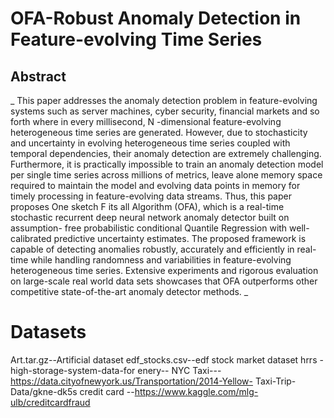 # OFA-Robust Anomaly Detection in Feature-evolving Time Series 

## Abstract
_ This paper addresses the anomaly detection problem in feature-evolving systems
such as server machines, cyber security, financial markets and so forth where
in every millisecond, N -dimensional feature-evolving heterogeneous time series
are generated.
However, due to stochasticity and uncertainty in evolving
heterogeneous time series coupled with temporal dependencies, their anomaly
detection are extremely challenging. Furthermore, it is practically impossible to
train an anomaly detection model per single time series across millions of metrics,
leave alone memory space required to maintain the model and evolving data
points in memory for timely processing in feature-evolving data streams. Thus,
this paper proposes One sketch F its all Algorithm (OFA), which is a real-time
stochastic recurrent deep neural network anomaly detector built on assumption-
free probabilistic conditional Quantile Regression with well-calibrated predictive
uncertainty estimates. The proposed framework is capable of detecting anomalies
robustly, accurately and efficiently in real-time while handling randomness and
variabilities in feature-evolving heterogeneous time series. Extensive experiments
and rigorous evaluation on large-scale real world data sets showcases that
OFA outperforms other competitive state-of-the-art anomaly detector methods. _

# Datasets
Art.tar.gz--Artificial dataset
edf_stocks.csv--edf stock market dataset
hrrs -high-storage-system-data-for enery--
NYC Taxi---https://data.cityofnewyork.us/Transportation/2014-Yellow-
Taxi-Trip-Data/gkne-dk5s
credit card --https://www.kaggle.com/mlg-ulb/creditcardfraud
